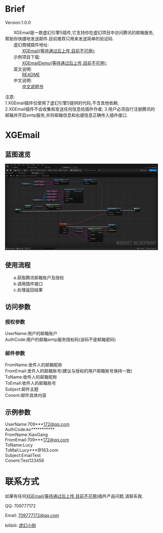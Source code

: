 # Brief  

Version:1.0.0  

&emsp;&emsp;XGEmail是一款虚幻引擎5插件,它支持你在虚幻项目中访问腾讯的邮箱服务,帮助你快捷地发送邮件.目前推荐只用来发送简单的验证码.  
&emsp;&emsp;虚幻商城插件地址:  
&emsp;&emsp;&emsp;&emsp;[XGEmail(等待通过后上传,目前不可用)]();  
&emsp;&emsp;示例项目下载:  
&emsp;&emsp;&emsp;&emsp;[XGEmailDemo(等待通过后上传,目前不可用)]();  
&emsp;&emsp;英文说明:  
&emsp;&emsp;&emsp;&emsp;[README](./README.md)  
&emsp;&emsp;中文说明:  
&emsp;&emsp;&emsp;&emsp;[中文说明书](./README_CN.md)  

注意:  
1.XGEmail插件仅使用了虚幻引擎5提供的代码,不含其他依赖;  
2.XGEmail插件不会收集和发送任何信息给插件作者;
3.用户必须自行注册腾讯的邮箱并开启smtp服务,并将邮箱信息和右键信息正确传入插件接口.
# XGEmail  
## 蓝图速览  

![image](DocumentPictures/Product/G_Email_Send.png)  

## 使用流程

&emsp;&emsp;a.获取腾讯邮箱账户及授权</br>
&emsp;&emsp;b.调用插件接口</br>
&emsp;&emsp;c.处理返回结果</br>

## 访问参数  

### 授权参数  

UserName:用户的邮箱账户</br>
AuthCode:用户的邮箱smtp服务授权码(该码不是邮箱密码)</br>

### 邮件参数  

FromName:发件人的邮箱昵称</br>
FromEmail:发件人的邮箱账号(建议与授权的用户邮箱账号保持一致)</br>
ToName:收件人的邮箱昵称</br>
ToEmail:收件人的邮箱账号</br>
Subject:邮件主题</br>
Conent:邮件具体内容</br>

## 示例参数  
UserName:709\*\*\*172@qq.com</br>
AuthCode:ko\*\*\*\*\*\*\*\*\*\*\*</br>
FromName:XiaoGang</br>
FromEmail:709\*\*\*172@qq.com</br>
ToName:Lucy</br>
ToMail:Lucy\*\*\*@163.com</br>
Subject:EmailTest</br>
Conent:Test123456</br>


# 联系方式  

如果有任何[XGEmail(等待通过后上传,目前不可用)]()插件产品问题,请联系我.  

QQ:
709777172  

Email:
709777172@qq.com  

bilibili:
[虚幻小刚](https://space.bilibili.com/8383085)  
